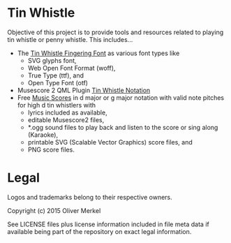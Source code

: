 # Tin Whistle

Objective of this project is to provide tools and resources related to playing tin whistle or penny whistle. This includes...

* The [Tin Whistle Fingering Font](res/font) as various font types like
    * SVG glyphs font,
    * Web Open Font Format (woff),
    * True Type (ttf), and
    * Open Type Font (otf)
* Musescore 2 QML Plugin [Tin Whistle Notation](src/musescore2/plugins)
* Free [Music Scores](res/musescore2/scores) in d major or g major notation with valid note pitches for high d tin whistlers with
    * lyrics included as available,
    * editable Musescore2 files,
    * *.ogg sound files to play back and listen to the score or sing along (Karaoke),
    * printable SVG (Scalable Vector Graphics) score files, and
    * PNG score files.

# Legal

Logos and trademarks belong to their respective owners.

Copyright (c) 2015 Oliver Merkel

See LICENSE files plus license information included in file meta data if available being part of the repository on exact legal information.
